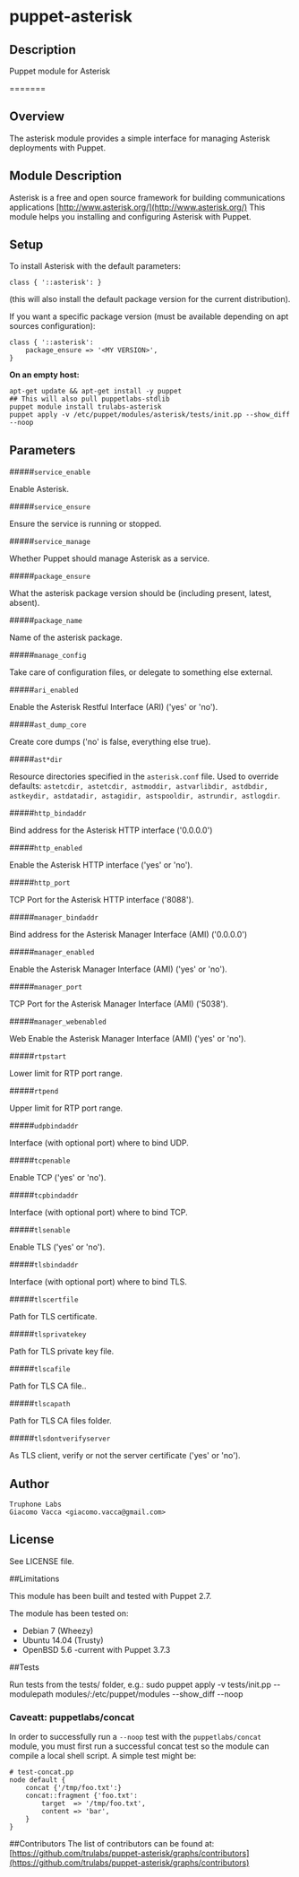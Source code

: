 puppet-asterisk
===============

## Description

Puppet module for Asterisk


=======

Overview
--------

The asterisk module provides a simple interface for managing Asterisk deployments with Puppet.

Module Description
------------------

Asterisk is a free and open source framework for building communications applications
[http://www.asterisk.org/](http://www.asterisk.org/)
This module helps you installing and configuring Asterisk with Puppet.

Setup
-----

To install Asterisk with the default parameters:

    class { '::asterisk': }

(this will also install the default package version for the current distribution).

If you want a specific package version (must be available depending on apt sources configuration):

    class { '::asterisk':
        package_ensure => '<MY VERSION>',
    }

**On an empty host:**

    apt-get update && apt-get install -y puppet
    ## This will also pull puppetlabs-stdlib
    puppet module install trulabs-asterisk
    puppet apply -v /etc/puppet/modules/asterisk/tests/init.pp --show_diff --noop

Parameters
----------


#####`service_enable`

Enable Asterisk.

#####`service_ensure`

Ensure the service is running or stopped.

#####`service_manage`

Whether Puppet should manage Asterisk as a service.

#####`package_ensure`

What the asterisk package version should be (including present, latest, absent).

#####`package_name`

Name of the asterisk package.

#####`manage_config`

Take care of configuration files, or delegate to something else external.

#####`ari_enabled`

Enable the Asterisk Restful Interface (ARI) ('yes' or 'no').

#####`ast_dump_core`

Create core dumps ('no' is false, everything else true).

#####`ast*dir`

Resource directories specified in the `asterisk.conf` file. Used to
override defaults: `astetcdir, astetcdir, astmoddir, astvarlibdir,
astdbdir, astkeydir, astdatadir, astagidir, astspooldir, astrundir,
astlogdir`.

#####`http_bindaddr`

Bind address for the Asterisk HTTP interface ('0.0.0.0')

#####`http_enabled`

Enable the Asterisk HTTP interface ('yes' or 'no').

#####`http_port`

TCP Port for the Asterisk HTTP interface ('8088').

#####`manager_bindaddr`

Bind address for the Asterisk Manager Interface (AMI) ('0.0.0.0')

#####`manager_enabled`

Enable the Asterisk Manager Interface (AMI) ('yes' or 'no').

#####`manager_port`

TCP Port for the Asterisk Manager Interface (AMI) ('5038').

#####`manager_webenabled`

Web Enable the Asterisk Manager Interface (AMI) ('yes' or 'no').

#####`rtpstart`

Lower limit for RTP port range.

#####`rtpend`

Upper limit for RTP port range.

#####`udpbindaddr`

Interface (with optional port) where to bind UDP.

#####`tcpenable`

Enable TCP ('yes' or 'no').

#####`tcpbindaddr`

Interface (with optional port) where to bind TCP.

#####`tlsenable`

Enable TLS ('yes' or 'no').

#####`tlsbindaddr`

Interface (with optional port) where to bind TLS.

#####`tlscertfile`

Path for TLS certificate.

#####`tlsprivatekey`

Path for TLS private key file.

#####`tlscafile`

Path for TLS CA file..

#####`tlscapath`

Path for TLS CA files folder.

#####`tlsdontverifyserver`

As TLS client, verify or not the server certificate ('yes' or 'no').


Author
------

    Truphone Labs
    Giacomo Vacca <giacomo.vacca@gmail.com>

License
-------

See LICENSE file.

##Limitations

This module has been built and tested with Puppet 2.7.

The module has been tested on:
* Debian 7 (Wheezy)
* Ubuntu 14.04 (Trusty)
* OpenBSD 5.6 -current with Puppet 3.7.3

##Tests

Run tests from the tests/ folder, e.g.:
    sudo puppet apply -v tests/init.pp --modulepath modules/:/etc/puppet/modules --show_diff --noop

### Caveatt: puppetlabs/concat
In order to successfully run a `--noop` test with the
`puppetlabs/concat` module, you must first run a successful concat
test so the module can compile a local shell script. A simple test
might be:

    # test-concat.pp
    node default {
        concat {'/tmp/foo.txt':}
        concat::fragment {'foo.txt':
            target  => '/tmp/foo.txt',
            content => 'bar',
        }
    }

##Contributors
The list of contributors can be found at: [https://github.com/trulabs/puppet-asterisk/graphs/contributors](https://github.com/trulabs/puppet-asterisk/graphs/contributors)

